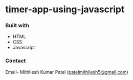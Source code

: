 # timer-app-using-javascript


### Built with

* HTML
* CSS
* Javascript


### Contact
Email-
Mithilesh Kumar Patel (patelmithilesh5@gmail.com)
